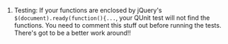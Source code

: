 1. Testing:
If your functions are enclosed by jQuery's `$(document).ready(function(){...`, your QUnit test will not find the functions.  You need to comment this stuff out before running the tests.  There's got to be a better work around!!
